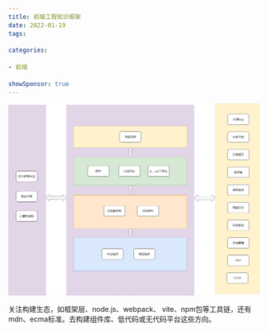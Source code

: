 ```yaml
---
title: 前端工程知识框架
date: 2022-01-19
tags: 

categories:

- 前端

showSponsor: true
---
```




![前端工程知识框架](/assets/a5.png)

关注构建生态，如框架层、node.js、webpack、 vite、npm包等工具链，还有mdn、ecma标准。去构建组件库、低代码或无代码平台这些方向。



